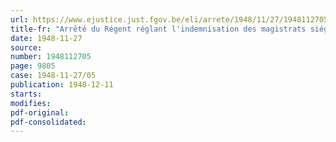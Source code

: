 ```yaml
---
url: https://www.ejustice.just.fgov.be/eli/arrete/1948/11/27/1948112705/justel
title-fr: "Arrêté du Régent réglant l'indemnisation des magistrats siégeant à la Commission supérieure d'appel pour sous-officiers de carrière, créée en vertu de l'article 8 de la loi du 27 juillet 1934, modifiée par celle du 11 avril 1936, fixant le statut des sous-officiers de carrière"
date: 1948-11-27
source:
number: 1948112705
page: 9805
case: 1948-11-27/05
publication: 1948-12-11
starts:
modifies:
pdf-original:
pdf-consolidated:
---
```


